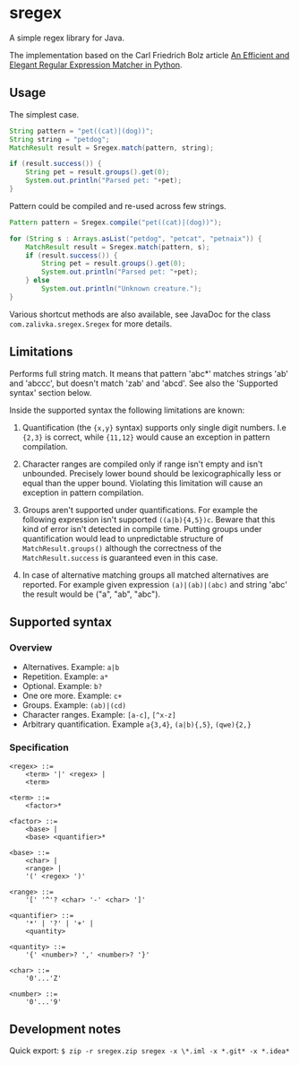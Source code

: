 # sregex

A simple regex library for Java.

The implementation based on the Carl Friedrich Bolz article [An Efficient and Elegant Regular Expression Matcher in Python](http://morepypy.blogspot.ru/2010/05/efficient-and-elegant-regular.html).

## Usage

The simplest case.

```java
String pattern = "pet((cat)|(dog))";
String string = "petdog";
MatchResult result = Sregex.match(pattern, string);

if (result.success()) {
    String pet = result.groups().get(0);
    System.out.println("Parsed pet: "+pet);
}
```

Pattern could be compiled and re-used across few strings.

```java
Pattern pattern = Sregex.compile("pet((cat)|(dog))");

for (String s : Arrays.asList("petdog", "petcat", "petnaix")) {
    MatchResult result = Sregex.match(pattern, s);
    if (result.success()) {
        String pet = result.groups().get(0);
        System.out.println("Parsed pet: "+pet);
    } else
        System.out.println("Unknown creature.");
}
```

Various shortcut methods are also available, see JavaDoc for the class `com.zalivka.sregex.Sregex` for more details.

## Limitations

Performs full string match. It means that pattern 'abc*' matches strings 'ab' and 'abccc', but doesn't match 'zab' and 'abcd'. See also the 'Supported syntax' section below.

Inside the supported syntax the following limitations are known:

1. Quantification (the `{x,y}` syntax) supports only single digit numbers. I.e `{2,3}` is correct, while `{11,12}` would cause an exception in pattern compilation.

1. Character ranges are compiled only if range isn't empty and isn't unbounded. Precisely lower bound should be lexicographically less or equal than the upper bound. Violating this limitation will cause an exception in pattern compilation.

1. Groups aren't supported under quantifications. For example the following expression isn't supported `((a|b){4,5})c`. Beware that this kind of error isn't detected in compile time. Putting groups under quantification would lead to unpredictable structure of `MatchResult.groups()` although the correctness of the `MatchResult.success` is guaranteed even in this case.

1. In case of alternative matching groups all matched alternatives are reported. For example given expression `(a)|(ab)|(abc)` and string 'abc' the result would be ("a", "ab", "abc").

## Supported syntax

### Overview

* Alternatives. Example: `a|b`
* Repetition. Example: `a*`
* Optional. Example: `b?`
* One ore more. Example: `c+`
* Groups. Example: `(ab)|(cd)`
* Character ranges. Example: `[a-c]`, `[^x-z]`
* Arbitrary quantification. Example `a{3,4}`, `(a|b){,5}`, `(qwe){2,}`

### Specification

```
<regex> ::=
    <term> '|' <regex> |
    <term>

<term> ::=
    <factor>*

<factor> ::=
    <base> |
    <base> <quantifier>*

<base> ::=
    <char> |
    <range> |
    '(' <regex> ')'

<range> ::=
    '[' '^'? <char> '-' <char> ']'

<quantifier> ::=
    '*' | '?' | '+' |
    <quantity>

<quantity> ::=
    '{' <number>? ',' <number>? '}'

<char> ::=
    '0'...'Z'

<number> ::=
    '0'...'9'
```

## Development notes

Quick export: `$ zip -r sregex.zip sregex -x \*.iml -x *.git* -x *.idea*`